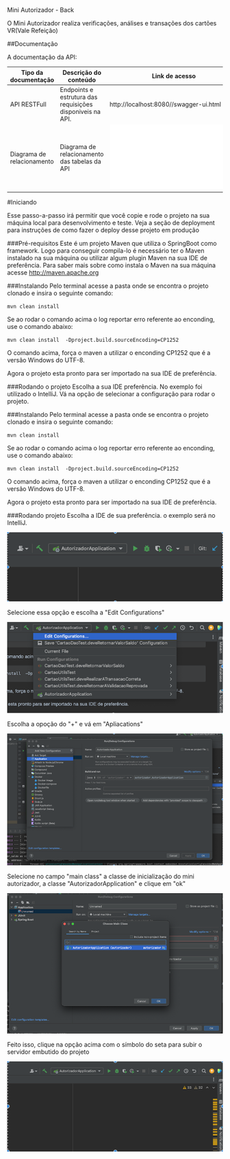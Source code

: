 Mini Autorizador - Back

O  Mini Autorizador realiza verificações, análises e transações dos cartões VR(Vale Refeição)

##Documentação

A documentação da API:

Tipo da documentação | Descrição do conteúdo | Link de acesso                                   |
 --- | --- |--------------------------------------------------|
API RESTFull |Endpoints e estrutura das requisições disponiveis na API.| http://localhost:8080//swagger-ui.html
Diagrama de relacionamento | Diagrama de relacionamento das tabelas da API | ![pdf](readme/diagramaRelacionamentoTabelas.pdf) |

#Iniciando

Esse passo-a-passo irá permitir que você copie e rode o projeto na sua máquina local para desenvolvimento e teste. Veja a seção de deployment para instruções de como fazer o deploy desse projeto em produção

###Pré-requisitos
Este é um projeto Maven que utiliza o SpringBoot como framework. Logo para conseguir compila-lo é necessário ter o Maven instalado na sua máquina ou utilizar algum plugin Maven na sua IDE de preferência.
Para saber mais sobre como instala o Maven na sua máquina acesse http://maven.apache.org

###Instalando
Pelo terminal acesse a pasta onde se encontra o projeto clonado e insira o seguinte comando:
```
mvn clean install
```
Se ao rodar o comando acima o log reportar erro referente ao enconding, use o comando abaixo:
````
mvn clean install  -Dproject.build.sourceEncoding=CP1252
````
O comando acima, força o maven a utilizar o enconding CP1252 que é a versão Windows do UTF-8.

Agora o projeto esta pronto para ser importado na sua IDE de preferência.

###Rodando o projeto
Escolha a sua IDE preferência. No exemplo foi utilizado o IntelliJ.
Vá na opção de selecionar a configuração para rodar o projeto.

###Instalando
Pelo terminal acesse a pasta onde se encontra o projeto clonado e insira o seguinte comando:
```
mvn clean install
```
Se ao rodar o comando acima o log reportar erro referente ao enconding, use o comando abaixo:
````
mvn clean install  -Dproject.build.sourceEncoding=CP1252
````
O comando acima, força o maven a utilizar o enconding CP1252 que é a versão Windows do UTF-8.

Agora o projeto esta pronto para ser importado na sua IDE de preferência.

###Rodando projeto
Escolha a IDE de sua preferência. o exemplo será no IntelliJ. 

![img.png](img.png)

Selecione essa opção e escolha a "Edit Configurations"

![img_1.png](img_1.png)


Escolha a opoção do "+" e vá em "Apliacations"

![img_2.png](img_2.png)

Selecione no campo "main class" a classe de inicialização do mini autorizador, a classe
"AutorizadorApplication" e clique em "ok"

![img_3.png](img_3.png)

Feito isso, clique na opção acima com o símbolo do seta para subir o servidor embutido 
do projeto

![img_4.png](img_4.png)


